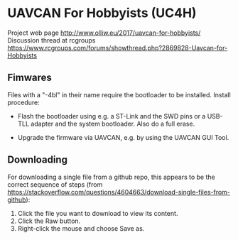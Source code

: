 # UAVCAN For Hobbyists (UC4H)

Project web page http://www.olliw.eu/2017/uavcan-for-hobbyists/<br>
Discussion thread at rcgroups https://www.rcgroups.com/forums/showthread.php?2869828-Uavcan-for-Hobbyists

## Fimwares ##

Files with a "-4bl" in their name require the bootloader to be installed. Install procedure:

* Flash the bootloader using e.g. a ST-Link and the SWD pins or a USB-TLL adapter and the system bootloader. Also do a full erase.

* Upgrade the firmware via UAVCAN, e.g. by using the UAVCAN GUI Tool.

## Downloading ##

For downloading a single file from a github repo, this appears to be the correct sequence of steps (from https://stackoverflow.com/questions/4604663/download-single-files-from-github):

1. Click the file you want to download to view its content.
2. Click the Raw button.
3. Right-click the mouse and choose Save as.



